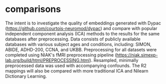 # comparisons

The intent is to investigate the quality of embeddings generated with Dypac (https://github.com/courtois-neuromod/dypac) and compare with popular independent component analysis (ICA) methods to the results for the same databases after preprocessing. Data consists of publicly available databases with various subject ages and conditions, including: SIMON, ABIDE, ADHD-200, CCNA, and UKBB. Preprocessing for all datasets were completed using NIAK's fMRI preprocessing pipeline (https://niak.simexp-lab.org/build/html/PREPROCESSING.html). Resampled, minimally preprocessed data was used with accompanying confounds. The R2 mappings will also be compared with more traditional ICA and Nilearn Dictionary Learning. 

